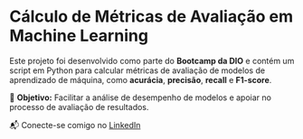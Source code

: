 # Cálculo de Métricas de Avaliação em Machine Learning

Este projeto foi desenvolvido como parte do **Bootcamp da DIO** e contém um script em Python para calcular métricas de avaliação de modelos de aprendizado de máquina, como **acurácia**, **precisão**, **recall** e **F1-score**.

📌 **Objetivo:** Facilitar a análise de desempenho de modelos e apoiar no processo de avaliação de resultados.

📬 Conecte-se comigo no [LinkedIn]([https://www.linkedin.com/in/pedro-salomao-ramos/](https://www.linkedin.com/in/pedro-rodrigues-salom%C3%A3o-55a0ab310/))
